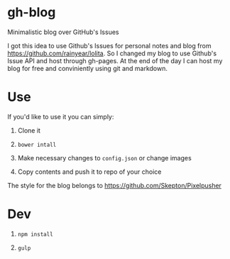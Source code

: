 # gh-blog
Minimalistic blog over GitHub's Issues

I got this idea to use Github's Issues for personal notes and blog from https://github.com/rainyear/lolita.
So I changed my blog to use Github's Issue API and host through gh-pages.
At the end of the day I can host my blog for free and conviniently using git and markdown.

# Use
If you'd like to use it you can simply:

1. Clone it

2. `bower intall`

3. Make necessary changes to `config.json` or change images

4. Copy contents and push it to repo of your choice

The style for the blog belongs to https://github.com/Skepton/Pixelpusher

# Dev

1. `npm install`

2. `gulp`
